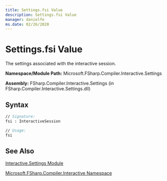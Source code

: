```yaml
---
title: Settings.fsi Value
description: Settings.fsi Value
manager: danielfe
ms.date: 02/26/2020
---
```


# Settings.fsi Value

The settings associated with the interactive session.

**Namespace/Module Path:** Microsoft.FSharp.Compiler.Interactive.Settings

**Assembly:** FSharp.Compiler.Interactive.Settings (in FSharp.Compiler.Interactive.Settings.dll)

## Syntax

```fsharp
// Signature:
fsi : InteractiveSession

// Usage:
fsi
```

## See Also
[Interactive.Settings Module](interactive.settings-module.md)

[Microsoft.FSharp.Compiler.Interactive Namespace](microsoft.fsharp.compiler.interactive-namespace.md)
